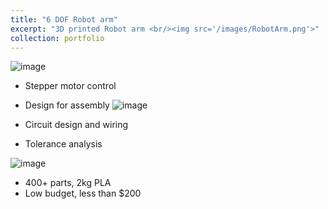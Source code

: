 ```yaml
---
title: "6 DOF Robot arm"
excerpt: "3D printed Robot arm <br/><img src='/images/RobotArm.png'>"
collection: portfolio
---
```

![image](https://github.com/NickYu321/NickYu321.github.io/assets/146458921/e3929a02-3056-45ac-ab4c-3f224e50512b)

* Stepper motor control
* Design for assembly
![image](https://github.com/NickYu321/NickYu321.github.io/assets/146458921/fa7a8614-58bd-41b0-a6a8-3c3279911af7)

* Circuit design and wiring
* Tolerance analysis

 ![image](https://github.com/NickYu321/NickYu321.github.io/assets/146458921/5dfabf2f-e68f-4291-bf72-3775386fc62a)

* 400+ parts, 2kg PLA
* Low budget, less than $200

